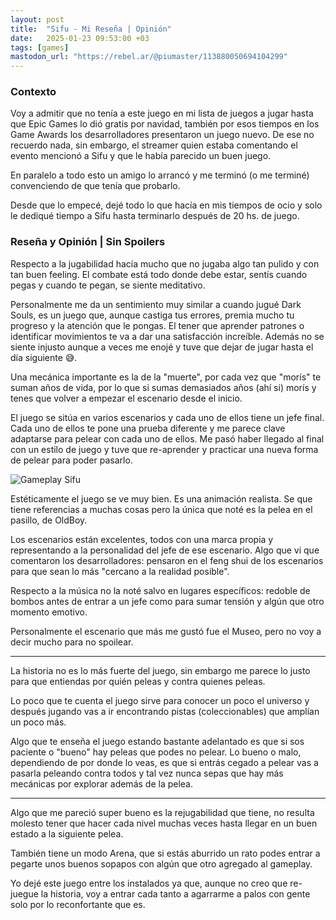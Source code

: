 ```yaml
---
layout: post
title:  "Sifu - Mi Reseña | Opinión"
date:   2025-01-23 09:53:00 +03
tags: [games]
mastodon_url: "https://rebel.ar/@piumaster/113880050694104299"
---
```

### Contexto

Voy a admitir que no tenía a este juego en mi lista de juegos a jugar hasta que Epic Games lo dió gratis por navidad, también por esos tiempos en los Game Awards los desarrolladores presentaron un juego nuevo. De ese no recuerdo nada, sin embargo, el streamer quien estaba comentando el evento mencionó a Sifu y que le había parecido un buen juego.

En paralelo a todo esto un amigo lo arrancó y me terminó (o me terminé) convenciendo de que tenía que probarlo.

Desde que lo empecé, dejé todo lo que hacía en mis tiempos de ocio y solo le dediqué tiempo a Sifu hasta terminarlo después de 20 hs. de juego.

### Reseña y Opinión | Sin Spoilers

Respecto a la jugabilidad hacía mucho que no jugaba algo tan pulido y con tan buen feeling. El combate está todo donde debe estar, sentís cuando pegas y cuando te pegan, se siente meditativo.

Personalmente me da un sentimiento muy similar a cuando jugué Dark Souls, es un juego que, aunque castiga tus errores, premia mucho tu progreso y la atención que le pongas. El tener que aprender patrones o identificar movimientos te va a dar una satisfacción increíble. Además no se siente injusto aunque a veces me enojé y tuve que dejar de jugar hasta el día siguiente 😅.

Una mecánica importante es la de la "muerte", por cada vez que "morís" te suman años de vida, por lo que si sumas demasiados años (ahí si) morís y tenes que volver a empezar el escenario desde el inicio.

El juego se sitúa en varios escenarios y cada uno de ellos tiene un jefe final. Cada uno de ellos te pone una prueba diferente y me parece clave adaptarse para pelear con cada uno de ellos. Me pasó haber llegado al final con un estilo de juego y tuve que re-aprender y practicar una nueva forma de pelear para poder pasarlo.


![Gameplay Sifu](../assets/images/SIFU.gif)

Estéticamente el juego se ve muy bien. Es una animación realista. Se que tiene referencias a muchas cosas pero la única que noté es la pelea en el pasillo, de OldBoy.

Los escenarios están excelentes, todos con una marca propia y representando a la personalidad del jefe de ese escenario.
Algo que vi que comentaron los desarrolladores: pensaron en el feng shui de los escenarios para que sean lo más "cercano a la realidad posible".

Respecto a la música no la noté salvo en lugares específicos: redoble de bombos antes de entrar a un jefe como para sumar tensión y algún que otro momento emotivo.

Personalmente el escenario que más me gustó fue el Museo, pero no voy a decir mucho para no spoilear.

___

La historia no es lo más fuerte del juego, sin embargo me parece lo justo para que entiendas por quién peleas y contra quienes peleas.

Lo poco que te cuenta el juego sirve para conocer un poco el universo y después jugando vas a ir encontrando pistas (coleccionables) que amplían un poco más.

Algo que te enseña el juego estando bastante adelantado es que si sos paciente o "bueno" hay peleas que podes no pelear. Lo bueno o malo, dependiendo de por donde lo veas, es que si entrás cegado a pelear vas a pasarla peleando contra todos y tal vez nunca sepas que hay más mecánicas por explorar además de la pelea.

___

Algo que me pareció super bueno es la rejugabilidad que tiene, no resulta molesto tener que hacer cada nivel muchas veces hasta llegar en un buen estado a la siguiente pelea.

También tiene un modo Arena, que si estás aburrido un rato podes entrar a pegarte unos buenos sopapos con algún que otro agregado al gameplay.

Yo dejé este juego entre los instalados ya que, aunque no creo que re-juegue la historia, voy a entrar cada tanto a agarrarme a palos con gente solo por lo reconfortante que es.

